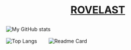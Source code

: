 <h1><p align="center" size=80><a href="https://www.rovelast.com">ROVELAST</a></p></h1>


![My GitHub stats](https://github-readme-stats.vercel.app/api?username=rover95&show_icons=true&hide=prs&count_private=true&theme=dracula)


  
![Top Langs](https://github-readme-stats.vercel.app/api/top-langs/?username=rover95&layout=compact&theme=dracula)    　　![Readme Card](https://github-readme-stats.vercel.app/api/pin/?username=rover95&repo=morse-encrypt&theme=dracula)

